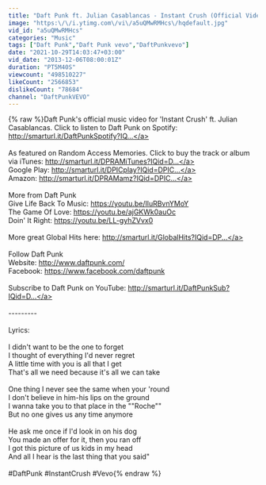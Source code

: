 ```yaml
---
title: "Daft Punk ft. Julian Casablancas - Instant Crush (Official Video)"
image: "https:\/\/i.ytimg.com\/vi\/a5uQMwRMHcs\/hqdefault.jpg"
vid_id: "a5uQMwRMHcs"
categories: "Music"
tags: ["Daft Punk","Daft Punk vevo","DaftPunkvevo"]
date: "2021-10-29T14:03:47+03:00"
vid_date: "2013-12-06T08:00:01Z"
duration: "PT5M40S"
viewcount: "498510227"
likeCount: "2566853"
dislikeCount: "78684"
channel: "DaftPunkVEVO"
---
```

{% raw %}Daft Punk's official music video for 'Instant Crush' ft. Julian Casablancas. Click to listen to Daft Punk on Spotify: <a rel="nofollow" target="blank" href="http://smarturl.it/DaftPunkSpotify?IQ...">http://smarturl.it/DaftPunkSpotify?IQ...</a><br /><br />As featured on Random Access Memories. Click to buy the track or album via iTunes: <a rel="nofollow" target="blank" href="http://smarturl.it/DPRAMiTunes?IQid=D...">http://smarturl.it/DPRAMiTunes?IQid=D...</a><br />Google Play: <a rel="nofollow" target="blank" href="http://smarturl.it/DPICplay?IQid=DPIC...">http://smarturl.it/DPICplay?IQid=DPIC...</a><br />Amazon: <a rel="nofollow" target="blank" href="http://smarturl.it/DPRAMamz?IQid=DPIC...">http://smarturl.it/DPRAMamz?IQid=DPIC...</a><br /><br />More from Daft Punk<br />Give Life Back To Music: <a rel="nofollow" target="blank" href="https://youtu.be/IluRBvnYMoY">https://youtu.be/IluRBvnYMoY</a><br />The Game Of Love: <a rel="nofollow" target="blank" href="https://youtu.be/ajGKWk0auOc">https://youtu.be/ajGKWk0auOc</a><br />Doin' It Right: <a rel="nofollow" target="blank" href="https://youtu.be/LL-gyhZVvx0">https://youtu.be/LL-gyhZVvx0</a><br /><br />More great Global Hits here: <a rel="nofollow" target="blank" href="http://smarturl.it/GlobalHits?IQid=DP...">http://smarturl.it/GlobalHits?IQid=DP...</a><br /><br />Follow Daft Punk<br />Website: <a rel="nofollow" target="blank" href="http://www.daftpunk.com/">http://www.daftpunk.com/</a><br />Facebook: <a rel="nofollow" target="blank" href="https://www.facebook.com/daftpunk">https://www.facebook.com/daftpunk</a><br /><br />Subscribe to Daft Punk on YouTube: <a rel="nofollow" target="blank" href="http://smarturl.it/DaftPunkSub?IQid=D...">http://smarturl.it/DaftPunkSub?IQid=D...</a><br /><br />---------<br /><br />Lyrics:<br /><br />I didn't want to be the one to forget<br />I thought of everything I'd never regret<br />A little time with you is all that I get<br />That's all we need because it's all we can take<br /><br />One thing I never see the same when your 'round<br />I don't believe in him-his lips on the ground<br />I wanna take you to that place in the &quot;&quot;Roche&quot;&quot;<br />But no one gives us any time anymore<br /><br />He ask me once if I'd look in on his dog<br />You made an offer for it, then you ran off<br />I got this picture of us kids in my head<br />And all I hear is the last thing that you said&quot;<br /><br />#DaftPunk #InstantCrush #Vevo{% endraw %}
